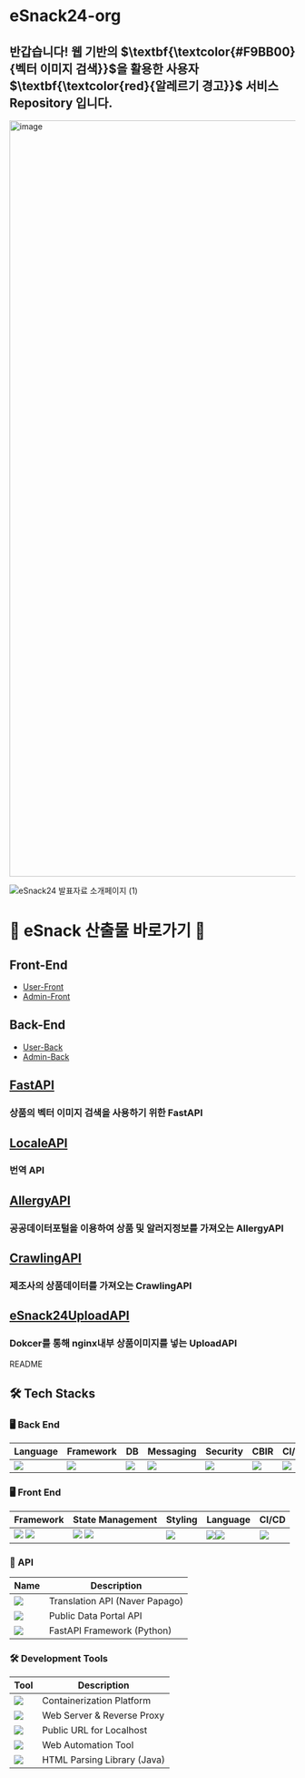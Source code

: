 
# eSnack24-org 
## 반갑습니다!  웹 기반의 $\textbf{\textcolor{#F9BB00}{벡터 이미지 검색}}$을 활용한 사용자 $\textbf{\textcolor{red}{알레르기 경고}}$ 서비스 Repository 입니다.

<img width="1329" alt="image" src="https://github.com/user-attachments/assets/7f0992bc-8f81-480f-938d-8f0dcce89a05" />

![eSnack24 발표자료 소개페이지 (1)](https://github.com/user-attachments/assets/b7a9bb55-f460-4929-a702-403d819775c2)



# 🍪 eSnack 산출물 바로가기 🍪
## Front-End
- [User-Front](https://github.com/eSnack24/eSnack24.git)
- [Admin-Front](https://github.com/eSnack24/eSnack24Admin.git)
  
  
## Back-End
- [User-Back](https://github.com/eSnack24/eSnack24API.git)
- [Admin-Back](https://github.com/eSnack24/eSnack24AdminAPI.git)

## [FastAPI](https://github.com/eSnack24/FastAPI.git) 
### 상품의 벡터 이미지 검색을 사용하기 위한 FastAPI

## [LocaleAPI](https://github.com/eSnack24/LocaleAPI.git) 
### 번역 API

## [AllergyAPI](https://github.com/eSnack24/AllergyAPI.git) 
### 공공데이터포털을 이용하여 상품 및 알러지정보를 가져오는 AllergyAPI

## [CrawlingAPI](https://github.com/eSnack24/CrawlingAPI.git) 
### 제조사의 상품데이터를 가져오는 CrawlingAPI

## [eSnack24UploadAPI](https://github.com/eSnack24/eSnack24UploadAPI.git) 
### Dokcer를 통해 nginx내부 상품이미지를 넣는 UploadAPI
































































































































































































README









































































































































































































## 🛠 Tech Stacks

### 🖥 Back End
| Language | Framework | DB | Messaging | Security | CBIR | CI/CD |
|----------|-----------|----|-----------|----------|------|--------|
| <img src="https://img.shields.io/badge/Java-007396?style=for-the-badge&logo=Java&logoColor=white"/> | <img src="https://img.shields.io/badge/Spring Boot-6DB33F?style=for-the-badge&logo=Spring Boot&logoColor=white"/> | <img src="https://img.shields.io/badge/MariaDB-003545?style=for-the-badge&logo=MariaDB&logoColor=white"/> | <img src="https://img.shields.io/badge/FCM-DD2C00?style=for-the-badge&logo=firebase&logoColor=white"/> | <img src="https://img.shields.io/badge/JWT-000000?style=for-the-badge&logo=JSON Web Tokens&logoColor=white"/> | <img src="https://img.shields.io/badge/Chroma DB-FC521F?style=for-the-badge&logo=ChromaDB&logoColor=white"/> |  <img src="https://img.shields.io/badge/GitHub Actions-2088FF?style=for-the-badge&logo=GitHub Actions&logoColor=white"/>  |




### 🖥 Front End
| Framework | State Management | Styling | Language | CI/CD |
|-----------|-------------------|---------|----------|-------|
| <img src="https://img.shields.io/badge/React-61DAFB?style=for-the-badge&logo=React&logoColor=white"/>  <img src="https://img.shields.io/badge/Vue.js-4FC08D?style=for-the-badge&logo=Vue.js&logoColor=white"/>  | <img src="https://img.shields.io/badge/Redux-764ABC?style=for-the-badge&logo=Redux&logoColor=white"/> <img src="https://img.shields.io/badge/Pinia-F97316?style=for-the-badge&logo=Pinia&logoColor=white"/> | <img src="https://img.shields.io/badge/Tailwind CSS-06B6D4?style=for-the-badge&logo=Tailwind CSS&logoColor=white"/> | <img src="https://img.shields.io/badge/TypeScript-007ACC?style=for-the-badge&logo=TypeScript&logoColor=white"/><img src="https://img.shields.io/badge/javascript-F7DF1E?style=for-the-badge&logo=javascript&logoColor=white"/>| <img src="https://img.shields.io/badge/GitHub Actions-2088FF?style=for-the-badge&logo=GitHub Actions&logoColor=white"/> |



### 📡 API
| Name         | Description                       |
|--------------|-----------------------------------|
| <img src="https://img.shields.io/badge/Papago-03C75A?style=for-the-badge&logo=Naver&logoColor=white"/> | Translation API (Naver Papago) |
| <img src="https://img.shields.io/badge/Data.go.kr-4479A1?style=for-the-badge&logo=Gov&logoColor=white"/> | Public Data Portal API         |
| <img src="https://img.shields.io/badge/FastAPI-009688?style=for-the-badge&logo=FastAPI&logoColor=white"/> | FastAPI Framework (Python) |



### 🛠 Development Tools
| Tool       | Description                  |
|------------|------------------------------|
| <img src="https://img.shields.io/badge/Docker-2496ED?style=for-the-badge&logo=Docker&logoColor=white"/> | Containerization Platform      |
| <img src="https://img.shields.io/badge/NGINX-009639?style=for-the-badge&logo=NGINX&logoColor=white"/> | Web Server & Reverse Proxy     |
| <img src="https://img.shields.io/badge/ngrok-1F1E37?style=for-the-badge&logo=ngrok&logoColor=white"/> | Public URL for Localhost       |
| <img src="https://img.shields.io/badge/Selenium-43B02A?style=for-the-badge&logo=Selenium&logoColor=white"/> | Web Automation Tool            |
| <img src="https://img.shields.io/badge/Jsoup-5A29E4?style=for-the-badge&logo=HTML5&logoColor=white"/> | HTML Parsing Library (Java)    |






















